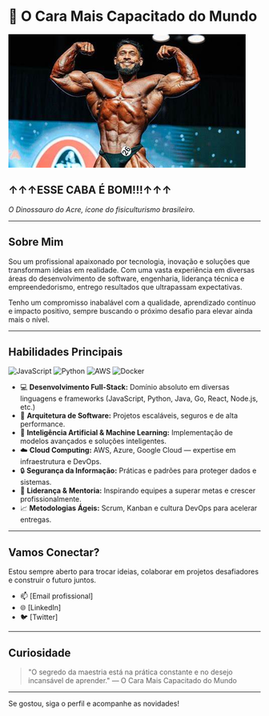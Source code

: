 # 👑 O Cara Mais Capacitado do Mundo

![Ramon Dino](assets/ramondino.jpg)

## ↑↑↑ESSE CABA É BOM!!!↑↑↑

*O Dinossauro do Acre, ícone do fisiculturismo brasileiro.*

---

## Sobre Mim

Sou um profissional apaixonado por tecnologia, inovação e soluções que transformam ideias em realidade. Com uma vasta experiência em diversas áreas do desenvolvimento de software, engenharia, liderança técnica e empreendedorismo, entrego resultados que ultrapassam expectativas.

Tenho um compromisso inabalável com a qualidade, aprendizado contínuo e impacto positivo, sempre buscando o próximo desafio para elevar ainda mais o nível.

---

## Habilidades Principais

![JavaScript](https://img.shields.io/badge/JavaScript-F7DF1E?style=for-the-badge&logo=javascript&logoColor=black)
![Python](https://img.shields.io/badge/Python-3776AB?style=for-the-badge&logo=python&logoColor=white)
![AWS](https://img.shields.io/badge/AWS-232F3E?style=for-the-badge&logo=amazonaws&logoColor=white)
![Docker](https://img.shields.io/badge/Docker-2496ED?style=for-the-badge&logo=docker&logoColor=white)

- 💻 **Desenvolvimento Full-Stack:** Domínio absoluto em diversas linguagens e frameworks (JavaScript, Python, Java, Go, React, Node.js, etc.)
- 🚀 **Arquitetura de Software:** Projetos escaláveis, seguros e de alta performance.
- 🤖 **Inteligência Artificial & Machine Learning:** Implementação de modelos avançados e soluções inteligentes.
- ☁️ **Cloud Computing:** AWS, Azure, Google Cloud — expertise em infraestrutura e DevOps.
- 🔒 **Segurança da Informação:** Práticas e padrões para proteger dados e sistemas.
- 🧠 **Liderança & Mentoria:** Inspirando equipes a superar metas e crescer profissionalmente.
- 📈 **Metodologias Ágeis:** Scrum, Kanban e cultura DevOps para acelerar entregas.

---

## Vamos Conectar?

Estou sempre aberto para trocar ideias, colaborar em projetos desafiadores e construir o futuro juntos.

- 📫 [Email profissional]
- 🌐 [LinkedIn]
- 🐦 [Twitter]

---

## Curiosidade

> "O segredo da maestria está na prática constante e no desejo incansável de aprender." — O Cara Mais Capacitado do Mundo

---

Se gostou, siga o perfil e acompanhe as novidades!

